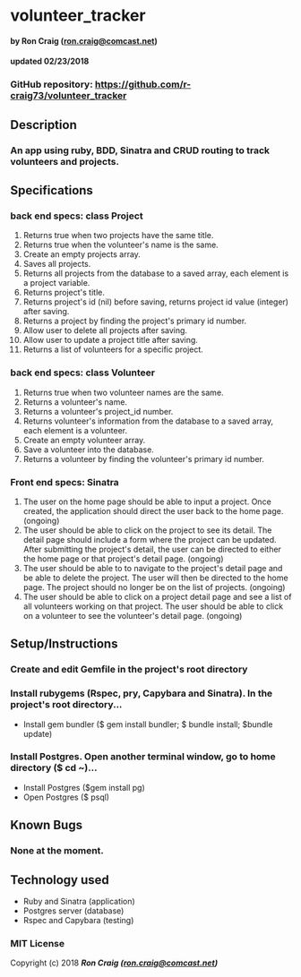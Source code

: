 # volunteer_tracker

#### by Ron Craig (ron.craig@comcast.net)
#### updated 02/23/2018

### GitHub repository: https://github.com/r-craig73/volunteer_tracker

## Description
### An app using ruby, BDD, Sinatra and CRUD routing to track volunteers and projects.

## Specifications
### back end specs: class Project
1. Returns true when two projects have the same title.
2. Returns true when the volunteer's name is the same.
3. Create an empty projects array.
4. Saves all projects.
5. Returns all projects from the database to a saved array, each element is a project variable.
6. Returns project's title.
7. Returns project's id (nil) before saving, returns project id value (integer) after saving.
8. Returns a project by finding the project's primary id number.
9. Allow user to delete all projects after saving.
10. Allow user to update a project title after saving.
11. Returns a list of volunteers for a specific project.

### back end specs: class Volunteer
1. Returns true when two volunteer names are the same.
2. Returns a volunteer's name.
3. Returns a volunteer's project_id number.
4. Returns volunteer's information from the database to a saved array, each element is a volunteer.
5. Create an empty volunteer array.
6. Save a volunteer into the database.
7. Returns a volunteer by finding the volunteer's primary id number.

### Front end specs: Sinatra
1. The user on the home page should be able to input a project.  Once created, the application should direct the user back to the home page. (ongoing)
2. The user should be able to click on the project to see its detail.  The detail page should include a form where the project can be updated.  After submitting the project's detail, the user can be directed to either the home page or that project's detail page. (ongoing)
3. The user should be able to to navigate to the project's detail page and be able to delete the project.  The user will then be directed to the home page.  The project should no longer be on the list of projects. (ongoing)
4. The user should be able to click on a project detail page and see a list of all volunteers working on that project.  The user should be able to click on a volunteer to see the volunteer's detail page. (ongoing)


## Setup/Instructions
### Create and edit Gemfile in the project's root directory
### Install rubygems (Rspec, pry, Capybara and Sinatra).  In the project's root directory...
* Install gem bundler ($ gem install bundler; $ bundle install; $bundle update)
### Install Postgres.  Open another terminal window, go to home directory ($ cd ~)...
* Install Postgres ($gem install pg)
* Open Postgres ($ psql)

## Known Bugs
### None at the moment.

## Technology used
* Ruby and Sinatra (application)
* Postgres server (database)
* Rspec and Capybara (testing)

### MIT License

Copyright (c) 2018 **_Ron Craig (ron.craig@comcast.net)_**
